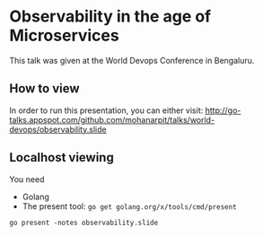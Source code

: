 # Observability in the age of Microservices

This talk was given at the World Devops Conference in Bengaluru.

## How to view
In order to run this presentation, you can either visit:
http://go-talks.appspot.com/github.com/mohanarpit/talks/world-devops/observability.slide

## Localhost viewing
You need
* Golang
* The present tool: `go get golang.org/x/tools/cmd/present`

`
go present -notes observability.slide
`

